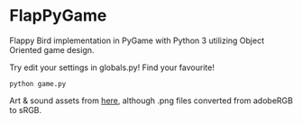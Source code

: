 # FlapPyGame
Flappy Bird implementation in PyGame with Python 3 utilizing Object Oriented game design.

Try edit your settings in globals.py! Find your favourite!

    python game.py

Art & sound assets from [here](https://github.com/sourabhv/FlapPyBird/assets), although .png files converted from adobeRGB to sRGB.